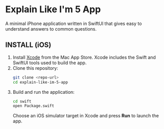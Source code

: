 # Explain Like I'm 5 App

A minimal iPhone application written in SwiftUI that gives easy to understand answers to common questions.

## INSTALL (iOS)

1. Install [Xcode](https://developer.apple.com/xcode/) from the Mac App Store. Xcode includes the Swift and SwiftUI tools used to build the app.
2. Clone this repository:
   ```bash
   git clone <repo-url>
   cd explain-like-im-5-app
   ```
3. Build and run the application:
   ```bash
   cd swift
   open Package.swift
   ```
   Choose an iOS simulator target in Xcode and press **Run** to launch the app.
